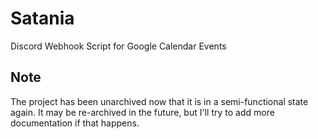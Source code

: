 # Satania

Discord Webhook Script for Google Calendar Events

## Note

The project has been unarchived now that it is in a 
semi-functional state again. It may be re-archived in the
future, but I'll try to add more documentation if that
happens.

